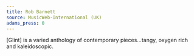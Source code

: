 ```yaml
---
title: Rob Barnett
source: MusicWeb-International (UK)
adams_press: 0
---
```

[Glint] is a varied anthology of contemporary pieces...tangy, oxygen rich and kaleidoscopic.
